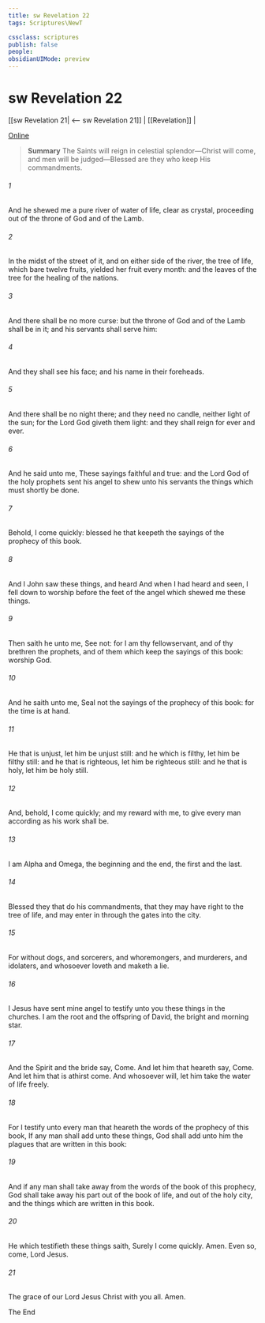 ```yaml
---
title: sw Revelation 22
tags: Scriptures\NewT

cssclass: scriptures
publish: false
people:
obsidianUIMode: preview
---
```


# sw Revelation 22
[[sw Revelation 21| <-- sw Revelation 21]] | [[Revelation]] |

[Online](https://churchofjesuschrist.org/study/scriptures/nt/rev/22?lang=eng)

> __Summary__
The Saints will reign in celestial splendor—Christ will come, and men will be judged—Blessed are they who keep His commandments.

###### 1 
And he shewed me a pure river of water of life, clear as crystal, proceeding out of the throne of God and of the Lamb.

###### 2 
In the midst of the street of it, and on either side of the river,  the tree of life, which bare twelve  fruits,  yielded her fruit every month: and the leaves of the tree  for the healing of the nations.

###### 3 
And there shall be no more curse: but the throne of God and of the Lamb shall be in it; and his servants shall serve him:

###### 4 
And they shall see his face; and his name  in their foreheads.

###### 5 
And there shall be no night there; and they need no candle, neither light of the sun; for the Lord God giveth them light: and they shall reign for ever and ever.

###### 6 
And he said unto me, These sayings  faithful and true: and the Lord God of the holy prophets sent his angel to shew unto his servants the things which must shortly be done.

###### 7 
Behold, I come quickly: blessed  he that keepeth the sayings of the prophecy of this book.

###### 8 
And I John saw these things, and heard  And when I had heard and seen, I fell down to worship before the feet of the angel which shewed me these things.

###### 9 
Then saith he unto me, See  not: for I am thy fellowservant, and of thy brethren the prophets, and of them which keep the sayings of this book: worship God.

###### 10 
And he saith unto me, Seal not the sayings of the prophecy of this book: for the time is at hand.

###### 11 
He that is unjust, let him be unjust still: and he which is filthy, let him be filthy still: and he that is righteous, let him be righteous still: and he that is holy, let him be holy still.

###### 12 
And, behold, I come quickly; and my reward  with me, to give every man according as his work shall be.

###### 13 
I am Alpha and Omega, the beginning and the end, the first and the last.

###### 14 
Blessed  they that do his commandments, that they may have right to the tree of life, and may enter in through the gates into the city.

###### 15 
For without  dogs, and sorcerers, and whoremongers, and murderers, and idolaters, and whosoever loveth and maketh a lie.

###### 16 
I Jesus have sent mine angel to testify unto you these things in the churches. I am the root and the offspring of David,  the bright and morning star.

###### 17 
And the Spirit and the bride say, Come. And let him that heareth say, Come. And let him that is athirst come. And whosoever will, let him take the water of life freely.

###### 18 
For I testify unto every man that heareth the words of the prophecy of this book, If any man shall add unto these things, God shall add unto him the plagues that are written in this book:

###### 19 
And if any man shall take away from the words of the book of this prophecy, God shall take away his part out of the book of life, and out of the holy city, and  the things which are written in this book.

###### 20 
He which testifieth these things saith, Surely I come quickly. Amen. Even so, come, Lord Jesus.

###### 21 
The grace of our Lord Jesus Christ  with you all. Amen.

The End

